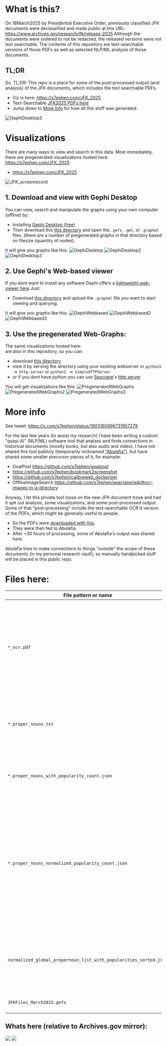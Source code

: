 # What is this?
On 18March2025 by Presidential Executive Order, previously classified JFK documents were declassified and made public at this URL:
https://www.archives.gov/research/jfk/release-2025
Although the documents were ordered to not be redacted, the released versions were not text searchable. The contents of this repository
are text-searchable versions of those PDFs as well as selected NLP/ML analysis of those documents.

## TL;DR
So, TL;DR: This repo is a place for *some* of the post-processed output (and analysis) of the JFK documents, which includes the text searchable PDFs.

- Viz is here: https://s7ephen.com/JFK_2025
- Text-Searchable [JFK2025 PDFs here](./0318) 
- Jump down to [More Info](#more-info) for how all this stuff was generated.

![GephiDesktop3](./README_md_files/GephiDesktop3.png)

# Visualizations

There are many ways to view and search in this data. Most immediately,
there are pregenerated visualizations hosted here: https://s7ephen.com/JFK_2025
- https://s7ephen.com/JFK_2025

![JFK_screenrecord](./README_md_files/JFK_Viz_Screenrecord_fast.gif)

## 1. Download and view with Gephi Desktop
You can view, search and manipulate the graphs using your own computer (offline) by:
- Installing [Gephi Desktop (free)](https://gephi.org) 
- Then download this [this directory](./graphs) and open the `.gefx`, `.gml`, or `.graphml` files. (there are a number of pregenerated graphs in that directory based on filesize (quantity of nodes).

It will give you graphs like this:
![GephiDesktop](./README_md_files/GephiDesktop.png)
![GephiDesktop2](./README_md_files/GephiDesktop2.png)
![GephiDesktop3](./README_md_files/GephiDesktop3.png)

## 2. Use Gephi's Web-based viewer
If you dont want to install any software Gephi offers a [lightweight web-viewer here](http://gephi.org/gephi-lite/) Just:
- Download [this directory](./graphs) and upload the `.graphml` file you want to start viewing and querying.

It will give you graphs like this:
![GephiWebbased](./README_md_files/GephiLite_webbased.png)
![GephiWebbased2](./README_md_files/GephiLite_webbased2.png)
![GephiWebbased3](./README_md_files/GephiLite_webbased3.png)

## 3. Use the pregenerated Web-Graphs:
The same visualizations hosted here:  
are also in this repository, so you can:
- download [this directory](./pregenerated_web_graphs)
- view it by serving the directory using your existing webserver or `python3 -m http.server` or `python2 -m SimpleHTTPServer`
- or if you dont have python you can use [Seacrane](https://github.com/s7ephen/seacrane)'s [http server](https://github.com/s7ephen/seacrane/wiki#share-a-directory-via-http-httpdir)

You will get visualizations like this:
![PregeneratedWebGraphs](./README_md_files/PregeneratedWebGraphs.png)
![PregeneratedWebGraphs2](./README_md_files/PregeneratedWebGraphs2.png)
![PregeneratedWebGraphs3](./README_md_files/PregeneratedWebGraphs3.png)

# More info
See tweet: https://x.com/s7ephen/status/1903160996731957279 

For the last few years (to assist my research) I have been writing a custom "quasi-AI" (NLP/ML) software tool that analzes and finds connections in historical documents (mostly books, but also audio and video).
I have not shared this tool publicly (temporarily nicknamed ["Abulafia"](https://en.wikipedia.org/wiki/Foucault%27s_Pendulum#Plot_summary)), but have shared some smaller precursor pieces of it, for example:
- GoalPost https://github.com/s7ephen/goalpost
- https://github.com/s7ephen/bookmark2screenshot
- https://github.com/s7ephen/calibreweb_dockerizer
- OfflineImageSearch https://github.com/s7ephen/seacrane/wiki#ocr-images-in-a-directory

Anyway, I let this private tool loose on the new JFK document trove and had it spit out analysis, some visualizations, and some post-processed output.
Some of that "post-processing" include the text-searchable OCR'd version of the PDFs, which might be generally useful to people.

- So the PDFs were [downloaded with this](jfkmirror_politely.sh).
- They were then fed to Abulafia.
- After ~30 hours of processing, some of Abulafia's output was shared here.

Abulafia tries to make connections to things "outside" the scope of these documents (in my personal research vault), so manually handpicked stuff will be placed in this public repo.


# Files here:
|File pattern or name | Description | 
|-|-|
|`*_ocr.pdf`| Text searchable version of file by the same name (sans "_ocr") from Archives.gov E.G. [104-10173-10132_ocr.pdf](./0318/104-10173-10132_ocr.pdf) corresponds to [104-10173-10132.pdf (on Archives.gov)](https://www.archives.gov/files/research/jfk/releases/2025/0318/104-10173-10132.pdf) |
|`*.proper_nouns.txt`| Proper nouns extracted from the PDF, this includes Organization abbreviations, or algorithmic guesses at any of these.|
|`*.proper_nouns_with_popularity_count.json` | All the proper nouns sorted uniquely with their number of occurences in the document.|
|`*.proper_nouns_normalized_popularity_count.json` | Proper nouns "normalized" algorithmically (removing case, punctuation, and calculating "string sameness" (Levenstein distance, et al)) and then sorted for popularity. E.G. `"E. Howard Hunt"` becomes equal to `"howard hunt, e"`
|`normalized_global_propernoun_list_with_popularities_sorted.json`| All proper nouns extracted from all the documents, normalized, and sorted by popularity with occurence counts.|
| `JFKFiles_March2025.gefx` | Graph database for viz and search |


## Whats here (relative to Archives.gov mirror):
![](README_md_files/JFK_files_dirtree.png)
![](README_md_files/OCR_FileCount.png)
